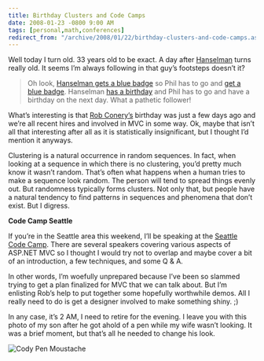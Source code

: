 ```yaml
---
title: Birthday Clusters and Code Camps
date: 2008-01-23 -0800 9:00 AM
tags: [personal,math,conferences]
redirect_from: "/archive/2008/01/22/birthday-clusters-and-code-camps.aspx/"
---
```


Well today I turn old. 33 years old to be exact. A day after
[Hanselman](http://hanselman.com/blog/ "Scott Hanselman") turns really
old. It seems I’m always following in that guy’s footsteps doesn’t it?

> Oh look, [Hanselman gets a blue
> badge](http://www.hanselman.com/blog/BlueBadge.aspx "Hanselman hired by MS")
> so Phil has to go and [get a blue
> badge](https://haacked.com/archive/2007/09/17/why-is-microsoft-removing-my-mvp-status.aspx "Microsoft hires me").
> Hanselman [has a
> birthday](http://www.hanselman.com/blog/StandingOnTheirShouldersAndPayingItForward.aspx "Scott's Birthday")
> and Phil has to go and have a birthday on the next day. What a
> pathetic follower!

What’s interesting is that [Rob
Conery’s](http://blog.wekeroad.com/ "Rob Conery") birthday was just a
few days ago and we’re all recent hires and involved in MVC in some way.
Ok, maybe that isn’t all that interesting after all as it is
statistically insignificant, but I thought I’d mention it anyways.

Clustering is a natural occurrence in random sequences. In fact, when
looking at a sequence in which there is no clustering, you’d pretty much
know it wasn’t random. That’s often what happens when a human tries to
make a sequence look random. The person will tend to spread things
evenly out. But randomness typically forms clusters. Not only that, but
people have a natural tendency to find patterns in sequences and
phenomena that don’t exist. But I digress.

**Code Camp Seattle**

If you’re in the Seattle area this weekend, I’ll be speaking at the
[Seattle Code
Camp](https://seattle.codecamp.us/default.aspx "Seattle Code Camp").
There are several speakers covering various aspects of ASP.NET MVC so I
thought I would try not to overlap and maybe cover a bit of an
introduction, a few techniques, and some Q & A.

In other words, I’m woefully unprepared because I’ve been so slammed
trying to get a plan finalized for MVC that we can talk about. But I’m
enlisting Rob’s help to put together some hopefully worthwhile demos.
All I really need to do is get a designer involved to make something
shiny. ;)

In any case, it’s 2 AM, I need to retire for the evening. I leave you
with this photo of my son after he got ahold of a pen while my wife
wasn’t looking. It was a brief moment, but that’s all he needed to
change his look.

![Cody Pen
Moustache](https://haacked.com/images/haacked_com/WindowsLiveWriter/BirthdayClustersandCodeCamps_1EF5/Cody-Pen-Moustache_3.jpg)


